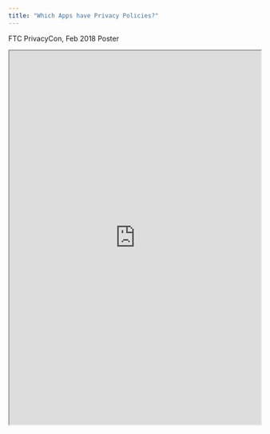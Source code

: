 ```yaml
---
title: "Which Apps have Privacy Policies?"
---
```


FTC PrivacyCon, Feb 2018 Poster

<iframe height="750" width="100%" src="https://ewelton.github.io/ktest/wiki.html#Which%20Apps%20have%20Privacy%20Policies?"></iframe>
